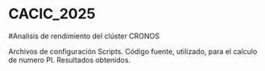 # CACIC_2025
#Analisis de rendimiento del clúster CRONOS

Archivos de configuración
Scripts.
Código fuente, utilizado, para el calculo de numero PI.
Resultados obtenidos.

